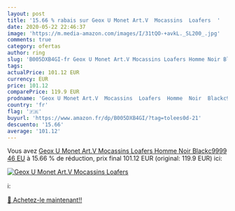 ```yaml
---
layout: post
title: '15.66 % rabais sur Geox U Monet Art.V  Mocassins  Loafers  '
date: 2020-05-22 22:46:37
image: 'https://m.media-amazon.com/images/I/31tQO-+avkL._SL200_.jpg'
comments: true
category: ofertas
author: ring
slug: 'B005DXB4GI-fr Geox U Monet Art.V Mocassins Loafers Homme Noir Blackc9999...'
tags: 
actualPrice: 101.12 EUR
currency: EUR
price: 101.12
comparePrice: 119.9 EUR
prodname: 'Geox U Monet Art.V  Mocassins  Loafers  Homme  Noir  Blackc9999   46 EU'
country: 'fr'
flag: '🇫🇷'
buyurl: 'https://www.amazon.fr/dp/B005DXB4GI/?tag=tolees0d-21'
descuento: '15.66'
average: '101.12'
---
```


Vous avez [Geox U Monet Art.V  Mocassins  Loafers  Homme  Noir  Blackc9999   46 EU](https://www.amazon.fr/dp/B005DXB4GI/?tag=tolees0d-21)  à  15.66 % de réduction, prix final  101.12 EUR (original: 119.9 EUR) ici:

[![Geox U Monet Art.V  Mocassins  Loafers  ](https://m.media-amazon.com/images/I/31tQO-+avkL._SL200_.jpg)](https://www.amazon.fr/dp/B005DXB4GI/?tag=tolees0d-21)

ℹ️:


[🛒 Achetez-le maintenant!!](https://www.amazon.fr/dp/B005DXB4GI/?tag=tolees0d-21)

